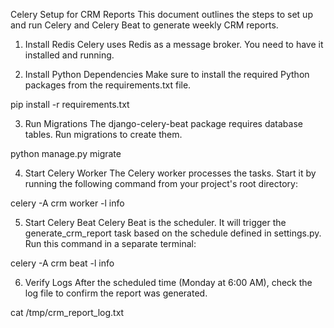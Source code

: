 Celery Setup for CRM Reports
This document outlines the steps to set up and run Celery and Celery Beat to generate weekly CRM reports.

1. Install Redis
Celery uses Redis as a message broker. You need to have it installed and running.

2. Install Python Dependencies
Make sure to install the required Python packages from the requirements.txt file.

pip install -r requirements.txt

3. Run Migrations
The django-celery-beat package requires database tables. Run migrations to create them.

python manage.py migrate

4. Start Celery Worker
The Celery worker processes the tasks. Start it by running the following command from your project's root directory:

celery -A crm worker -l info

5. Start Celery Beat
Celery Beat is the scheduler. It will trigger the generate_crm_report task based on the schedule defined in settings.py. Run this command in a separate terminal:

celery -A crm beat -l info

6. Verify Logs
After the scheduled time (Monday at 6:00 AM), check the log file to confirm the report was generated.

cat /tmp/crm_report_log.txt
